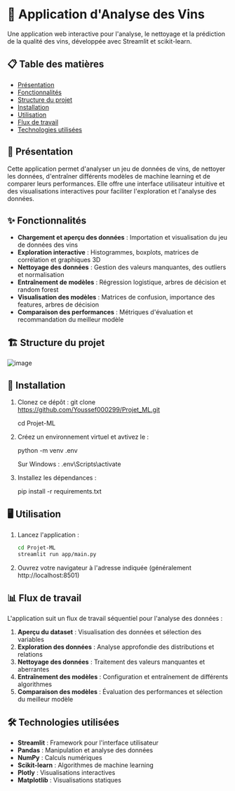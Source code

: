 # 🍷 Application d'Analyse des Vins

Une application web interactive pour l'analyse, le nettoyage et la prédiction de la qualité des vins, développée avec Streamlit et scikit-learn.

## 📋 Table des matières

- [Présentation](#présentation)
- [Fonctionnalités](#fonctionnalités)
- [Structure du projet](#structure-du-projet)
- [Installation](#installation)
- [Utilisation](#utilisation)
- [Flux de travail](#flux-de-travail)
- [Technologies utilisées](#technologies-utilisées)

## 🎯 Présentation

Cette application permet d'analyser un jeu de données de vins, de nettoyer les données, d'entraîner différents modèles de machine learning et de comparer leurs performances. Elle offre une interface utilisateur intuitive et des visualisations interactives pour faciliter l'exploration et l'analyse des données.

## ✨ Fonctionnalités

- **Chargement et aperçu des données** : Importation et visualisation du jeu de données des vins
- **Exploration interactive** : Histogrammes, boxplots, matrices de corrélation et graphiques 3D
- **Nettoyage des données** : Gestion des valeurs manquantes, des outliers et normalisation
- **Entraînement de modèles** : Régression logistique, arbres de décision et random forest
- **Visualisation des modèles** : Matrices de confusion, importance des features, arbres de décision
- **Comparaison des performances** : Métriques d'évaluation et recommandation du meilleur modèle

## 🏗️ Structure du projet
![image](https://github.com/user-attachments/assets/3a368547-60d5-46cd-8778-c43d2e31c8df)



## 🚀 Installation

1. Clonez ce dépôt :
   git clone https://github.com/Youssef000299/Projet_ML.git
   
   cd Projet-ML

2. Créez un environnement virtuel et avtivez le :

   python -m venv .env

   Sur Windows : .env\Scripts\activate

3. Installez les dépendances :

   pip install -r requirements.txt

## 🖥️ Utilisation

1. Lancez l'application :
   ```bash
   cd Projet-ML
   streamlit run app/main.py
   ```

2. Ouvrez votre navigateur à l'adresse indiquée (généralement http://localhost:8501)

## 📊 Flux de travail

L'application suit un flux de travail séquentiel pour l'analyse des données :

1. **Aperçu du dataset** : Visualisation des données et sélection des variables
2. **Exploration des données** : Analyse approfondie des distributions et relations
3. **Nettoyage des données** : Traitement des valeurs manquantes et aberrantes
4. **Entraînement des modèles** : Configuration et entraînement de différents algorithmes
5. **Comparaison des modèles** : Évaluation des performances et sélection du meilleur modèle

## 🛠️ Technologies utilisées

- **Streamlit** : Framework pour l'interface utilisateur
- **Pandas** : Manipulation et analyse des données
- **NumPy** : Calculs numériques
- **Scikit-learn** : Algorithmes de machine learning
- **Plotly** : Visualisations interactives
- **Matplotlib** : Visualisations statiques

